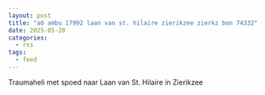 ```yaml
---
layout: post
title: "a0 ambu 17992 laan van st. hilaire zierikzee zierkz bon 74332"
date: 2025-05-20
categories: 
  - rss
tags: 
  - feed
---
```


Traumaheli met spoed naar Laan van St. Hilaire in Zierikzee
